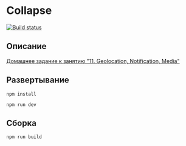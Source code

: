 # Collapse

[![Build status](https://ci.appveyor.com/api/projects/status/xo3bqwhfn9bis24w?svg=true)](https://ci.appveyor.com/project/SirPen9uin/ahj-media)

## Описание

[Домашнее задание к занятию "11. Geolocation, Notification, Media"](https://github.com/netology-code/ahj-homeworks/tree/video/media)

## Развертывание

```npm install```

```npm run dev```

## Сборка

```npm run build```
